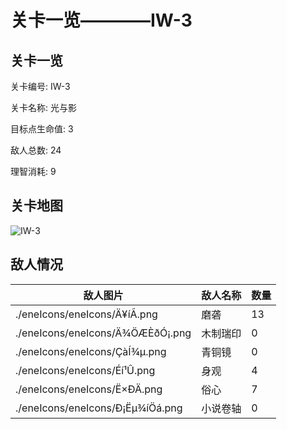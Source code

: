 # 关卡一览————IW-3


## 关卡一览

关卡编号: IW-3

关卡名称: 光与影

目标点生命值: 3

敌人总数: 24

理智消耗: 9


## 关卡地图
![IW-3](./oprMap/IW-3.png)

## 敌人情况

| 敌人图片 | 敌人名称 | 数量  |
|---------|-----|-----|
| ./eneIcons/eneIcons/Ä¥íÃ.png| 磨砻  |   13  |
| ./eneIcons/eneIcons/Ä¾ÖÆÈðÓ¡.png| 木制瑞印  |   0  |
| ./eneIcons/eneIcons/ÇàÍ­¾µ.png| 青铜镜  |   0  |
| ./eneIcons/eneIcons/Éí¹Û.png| 身观  |   4  |
| ./eneIcons/eneIcons/Ë×ÐÄ.png| 俗心  |   7  |
| ./eneIcons/eneIcons/Ð¡Ëµ¾íÖá.png| 小说卷轴  |   0  |
